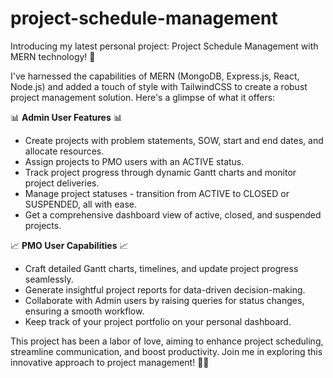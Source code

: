 # project-schedule-management
Introducing my latest personal project: Project Schedule Management with MERN technology! 🚀

I've harnessed the capabilities of MERN (MongoDB, Express.js, React, Node.js) and added a touch of style with TailwindCSS to create a robust project management solution. Here's a glimpse of what it offers:

📊 **Admin User Features** 📊
- Create projects with problem statements, SOW, start and end dates, and allocate resources.
- Assign projects to PMO users with an ACTIVE status.
- Track project progress through dynamic Gantt charts and monitor project deliveries.
- Manage project statuses - transition from ACTIVE to CLOSED or SUSPENDED, all with ease.
- Get a comprehensive dashboard view of active, closed, and suspended projects.

📈 **PMO User Capabilities** 📈
- Craft detailed Gantt charts, timelines, and update project progress seamlessly.
- Generate insightful project reports for data-driven decision-making.
- Collaborate with Admin users by raising queries for status changes, ensuring a smooth workflow.
- Keep track of your project portfolio on your personal dashboard.

This project has been a labor of love, aiming to enhance project scheduling, streamline communication, and boost productivity. Join me in exploring this innovative approach to project management! 💼🌟

